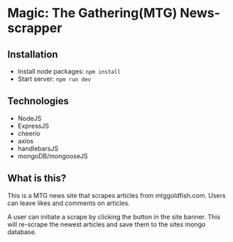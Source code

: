 # Magic: The Gathering(MTG) News-scrapper

## Installation
* Install node packages: ```npm install```
* Start server: ```npm run dev```

## Technologies
* NodeJS
* ExpressJS
* cheerio
* axios
* handlebarsJS
* mongoDB/mongooseJS

## What is this?
This is a MTG news site that scrapes articles from mtggoldfish.com.  Users can leave likes and comments on articles.

A user can initiate a scrape by clicking the button in the site banner.  This will re-scrape the newest articles and save them to the sites mongo database.
